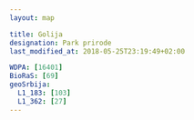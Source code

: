 ```yaml
---
layout: map

title: Golija
designation: Park prirode
last_modified_at: 2018-05-25T23:19:49+02:00

WDPA: [16401]
BioRaS: [69]
geoSrbija:
  L1_183: [103]
  L1_362: [27]
---
```

